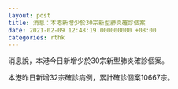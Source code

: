 ```yaml
---
layout: post
title: 消息：本港新增少於30宗新型肺炎確診個案
date: 2021-02-09 12:48:19.000000000 +08:00
categories: rthk
---
```


消息說，本港今日新增少於30宗新型肺炎確診個案。

本港昨日新增32宗確診病例，累計確診個案10667宗。
